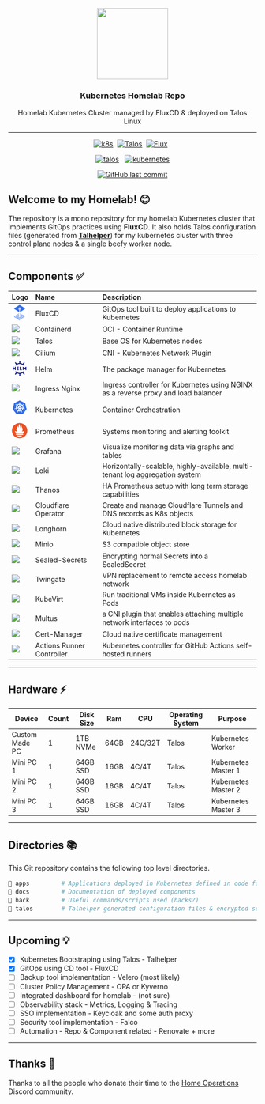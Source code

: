 <div align="center">

<img src="https://raw.githubusercontent.com/onedr0p/home-ops/main/docs/src/assets/logo.png" align="center" width="144px" height="144px"/>

### Kubernetes Homelab Repo

Homelab Kubernetes Cluster managed by FluxCD & deployed on Talos Linux
</div>

---

<div align="center">

[![k8s](https://img.shields.io/badge/Kubernetes-326CE5.svg?style=for-the-badge&logo=Kubernetes&logoColor=white)](https://k8s.io/)&nbsp;&nbsp;[![Talos](https://img.shields.io/badge/Talos-FF7300.svg?style=for-the-badge&logo=Talos&logoColor=white)](https://www.talos.dev/)&nbsp;&nbsp;[![Flux](https://img.shields.io/badge/Flux-5468FF.svg?style=for-the-badge&logo=Flux&logoColor=white)](https://fluxcd.io/)&nbsp;&nbsp;

<div align="center">

[![talos](https://img.shields.io/badge/talos-v1.7.5-brightgreen?style=for-the-badge&logo=linux&logoColor=white)](https://www.talos.dev/)&nbsp;&nbsp; [![kubernetes](https://img.shields.io/badge/kubernetes-v1.30.1-brightgreen?style=for-the-badge&logo=kubernetes&logoColor=white)](https://kubernetes.io/)

</div>

[![GitHub last commit](https://img.shields.io/github/last-commit/Waji-97/K8s-Homelab/main?style=flat-square&logo=git&color=F05133)](https://github.com/Waji-97/K8s-Homelab/commits/main)

</div>

 
## Welcome to my Homelab! 😊
The repository is a mono repository for my homelab Kubernetes cluster that implements GitOps practices using **FluxCD**. It also holds Talos configuration files (generated from [**Talhelper**](https://github.com/budimanjojo/talhelper)) for my kubernetes cluster with three control plane nodes & a single beefy worker node.


---
## Components ✅

|Logo|Name|Description|
|:----|:----|:--------|
|[<img width="32" src="https://raw.githubusercontent.com/cncf/artwork/master/projects/flux/icon/color/flux-icon-color.svg">](https://fluxcd.io/)|FluxCD|GitOps tool built to deploy applications to Kubernetes|
|[<img width="32" src="https://raw.github.com/cncf/artwork/master/projects/containerd/icon/color/containerd-icon-color.png">](https://containerd.io/)|Containerd|OCI - Container Runtime|
|[<img width="32" src="https://encrypted-tbn0.gstatic.com/images?q=tbn:ANd9GcR-GgQtIeLgHjsD7DPY7Hs93vNI-dp9Vrvzqg&s">](https://talos.dev)|Talos|Base OS for Kubernetes nodes|
|[<img width="32" src="https://encrypted-tbn0.gstatic.com/images?q=tbn:ANd9GcQrhd12x8Ow7ujAflqkqtXYCKV-crxE5b_Ubg&s">](https://cilium.io/)|Cilium|CNI - Kubernetes Network Plugin|
|[<img width="32" src="https://raw.githubusercontent.com/cncf/artwork/main/projects/helm/icon/color/helm-icon-color.png">](https://helm.sh)|Helm|The package manager for Kubernetes|
|[<img width="32" src="https://docs.nginx.com/nginx-ingress-controller/images/icons/NGINX-Ingress-Controller-product-icon.svg">](https://kubernetes.github.io/ingress-nginx/)|Ingress Nginx| Ingress controller for Kubernetes using NGINX as a reverse proxy and load balancer|
|[<img width="32" src="https://raw.githubusercontent.com/cncf/artwork/main/projects/kubernetes/icon/color/kubernetes-icon-color.svg">](https://kubernetes.io)|Kubernetes|Container Orchestration|
|[<img width="32" src="https://github.com/cncf/artwork/blob/aea0dcfe090b8f36d7ae1eb3d5fbe95cc77380d3/projects/prometheus/icon/color/prometheus-icon-color.png?raw=true">](https://prometheus.io)|Prometheus |Systems monitoring and alerting toolkit|
|[<img width="32" src="https://grafana.com/static/img/menu/grafana2.svg">](https://grafana.com)|Grafana | Visualize monitoring data via graphs and tables |
|[<img width="32" src="https://grafana.com/static/img/menu/loki.svg">](https://github.com/grafana/loki)| Loki | Horizontally-scalable, highly-available, multi-tenant log aggregation system |
|[<img width="32" src="https://thanos.io/icon-light.png">](https://thanos.io/)|Thanos | HA Prometheus setup with long term storage capabilities |
|[<img width="32" src="https://encrypted-tbn0.gstatic.com/images?q=tbn:ANd9GcSTwLqLYQIJOcDVjey4Dy7q9K0FMioQUHyX5A&s">](https://github.com/adyanth/cloudflare-operator)|Cloudflare Operator| Create and manage Cloudflare Tunnels and DNS records as K8s objects |
|[<img width="32" src="https://longhorn.io/img/logos/longhorn-icon-black.png">](https://longhorn.io/)|Longhorn| Cloud native distributed block storage for Kubernetes |
|[<img width="32" src="https://avatars.githubusercontent.com/u/695951?s=48&v=4">](https://min.io/)|Minio| S3 compatible object store |
|[<img width="32" src="https://avatars.githubusercontent.com/u/34656521?s=48&v=4">](https://github.com/bitnami-labs/sealed-secrets)|Sealed-Secrets| Encrypting normal Secrets into a SealedSecret  |
|[<img width="32" src="https://pbs.twimg.com/profile_images/1514327091784962068/rpjUUS_C_400x400.png">](https://www.twingate.com/)|Twingate| VPN replacement to remote access homelab network  |
|[<img width="32" src="https://avatars.githubusercontent.com/u/18700703?s=200&v=4">](https://kubevirt.io/)|KubeVirt| Run traditional VMs inside Kubernetes as Pods |
|[<img width="32" src="https://encrypted-tbn0.gstatic.com/images?q=tbn:ANd9GcQWuYeSTTtsIh4Y1MiuJadIsp-W2dlBcMEO9Q&s">](https://github.com/k8snetworkplumbingwg/multus-cni)| Multus | a CNI plugin that enables attaching multiple network interfaces to pods |
|[<img width="32" src="https://avatars.githubusercontent.com/u/39950598?s=48&v=4">](https://github.com/cert-manager/cert-manager/)| Cert-Manager | Cloud native certificate management |
|[<img width="32" src="https://avatars.githubusercontent.com/u/44036562?s=48&v=4">](https://github.com/cert-manager/cert-manager/)| Actions Runner Controller | Kubernetes controller for GitHub Actions self-hosted runners |


---
## Hardware ⚡
| Device                      | Count | Disk Size |  Ram  | CPU        | Operating System | Purpose              |
|-----------------------------|-------|-----------|-------|------------|------------------|----------------------|
| Custom Made PC              | 1     | 1TB NVMe  | 64GB  | 24C/32T    |Talos             | Kubernetes Worker    |
| Mini PC 1                   | 1     | 64GB SSD  | 16GB  | 4C/4T      |Talos             | Kubernetes Master 1  |
| Mini PC 2                   | 1     | 64GB SSD  | 16GB  | 4C/4T      |Talos             | Kubernetes Master 2  |
| Mini PC 3                   | 1     | 64GB SSD  | 16GB  | 4C/4T      |Talos             | Kubernetes Master 3  |


---
## Directories 📚
This Git repository contains the following top level directories.
<!-- markdownlint-disable MD013 -->
```sh
📁 apps         # Applications deployed in Kubernetes defined in code for FluxCD (grouped by namespace)
📁 docs         # Documentation of deployed components
📁 hack         # Useful commands/scripts used (hacks?)
📁 talos        # Talhelper generated configuration files & encrypted secrets
```
---
## Upcoming 💡

- [x] Kubernetes Bootstraping using Talos - Talhelper
- [x] GitOps using CD tool - FluxCD
- [ ] Backup tool implementation - Velero (most likely)
- [ ] Cluster Policy Management - OPA or Kyverno
- [ ] Integrated dashboard for homelab - (not sure)
- [ ] Observability stack - Metrics, Logging & Tracing
- [ ] SSO implementation - Keycloak and some auth proxy
- [ ] Security tool implementation - Falco
- [ ] Automation - Repo & Component related - Renovate + more

---

## Thanks 🤝
Thanks to all the people who donate their time to the [Home Operations](https://discord.gg/home-operations) Discord community. 